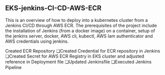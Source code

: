 ## EKS-jenkins-CI-CD-AWS-ECR
This is an overview of how to deploy into a kubernetes cluster from a Jenkins CI/CD through AWS ECR. The prerequisites of the project include the installation of Jenkins (from a docker image) on a container, setup of the jenkins server, docker, AWS cli, kubectl, AWS Iam authenticator and AWS credentials using jenkins. 

Created ECR Repository
❏Created Credential for ECR repository in Jenkins
❏Created Secret for AWS ECR Registry in EKS cluster and adjusted
reference in Deployment ﬁle
❏Updated Jenkinsﬁle
❏Executed Jenkins Pipeline
